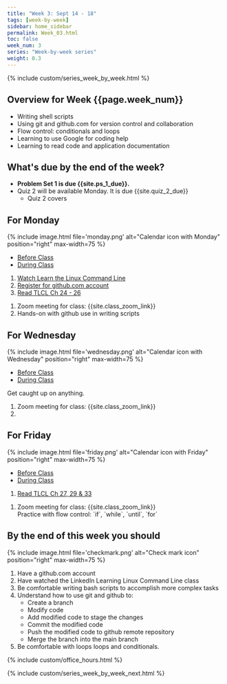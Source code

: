 ```yaml
---
title: "Week 3: Sept 14 - 18"
tags: [week-by-week]
sidebar: home_sidebar
permalink: Week_03.html
toc: false
week_num: 3
series: "Week-by-week series"
weight: 0.3
---
```


{% include custom/series_week_by_week.html %}

## Overview for Week {{page.week_num}}

* Writing shell scripts
* Using git and github.com for version control and collaboration
* Flow control: conditionals and loops
* Learning to use Google for coding help
* Learning to read code and application documentation

## What's due by the end of the week?

* **Problem Set 1 is due {{site.ps_1_due}}.**
* Quiz 2 will be available Monday. It is due {{site.quiz_2_due}}
  * Quiz 2 covers

## For Monday

{% include image.html file='monday.png' alt="Calendar icon with Monday" position="right" max-width=75 %}

<ul id="MondayTabs" class="nav nav-tabs">
    <li class="active"><a href="#MonBefore" data-toggle="tab">Before Class</a></li>
    <li><a href="#MonDuring" data-toggle="tab">During Class</a></li>
</ul>
<div class="tab-content">
    <div role="tabpanel" class="tab-pane active" id="MonBefore">
      <ol>
        <li><a href="LinkedInLearningLinux.html">Watch Learn the Linux Command Line</a></li>
        <li><a href="github_account.html">Register for github.com account</a></li>
        <li><a href="TLCL_4.html">Read TLCL Ch 24 - 26</a></li>
      </ol>
    </div>
    <div role="tabpanel" class="tab-pane" id="MonDuring">
        <ol>
          <li>Zoom meeting for class: {{site.class_zoom_link}}</li>
          <li>Hands-on with github use in writing scripts</li>
        </ol>
    </div>
</div>

## For Wednesday

{% include image.html file='wednesday.png' alt="Calendar icon with Wednesday" position="right" max-width=75 %}

<ul id="WednesdayTabs" class="nav nav-tabs">
    <li class="active"><a href="#WedBefore" data-toggle="tab">Before Class</a></li>
    <li><a href="#WedDuring" data-toggle="tab">During Class</a></li>
</ul>
<div class="tab-content">
    <div role="tabpanel" class="tab-pane active" id="WedBefore">
      Get caught up on anything.
    </div>
    <div role="tabpanel" class="tab-pane" id="WedDuring">
        <ol>
          <li>Zoom meeting for class: {{site.class_zoom_link}}</li>
          <li></li>
        </ol>
    </div>
</div>

## For Friday

{% include image.html file='friday.png' alt="Calendar icon with Friday" position="right" max-width=75 %}

<ul id="FridayTabs" class="nav nav-tabs">
    <li class="active"><a href="#FriBefore" data-toggle="tab">Before Class</a></li>
    <li><a href="#FriDuring" data-toggle="tab">During Class</a></li>
</ul>
<div class="tab-content">
    <div role="tabpanel" class="tab-pane active" id="FriBefore">
        <ol>
          <li><a href="TLCL_5.html">Read TLCL Ch 27, 29 & 33</a></li>
        </ol>
    </div>
    <div role="tabpanel" class="tab-pane" id="FriDuring">
        <ol>
          <li>Zoom meeting for class: {{site.class_zoom_link}}</li>
          </li>Practice with flow control: `if`, `while`, `until`, `for`</li>
        </ol>
    </div>
</div>

## By the end of this week you should

{% include image.html file='checkmark.png' alt="Check mark icon" position="right" max-width=75 %}
1. Have a github.com account
1. Have watched the LinkedIn Learning Linux Command Line class
1. Be comfortable writing bash scripts to accomplish more complex tasks
1. Understand how to use git and github to:
   * Create a branch
   * Modify code
   * Add modified code to stage the changes
   * Commit the modified code
   * Push the modified code to github remote repository
   * Merge the branch into the main branch
1. Be comfortable with loops loops and conditionals.


{% include custom/office_hours.html %}

{% include custom/series_week_by_week_next.html %}